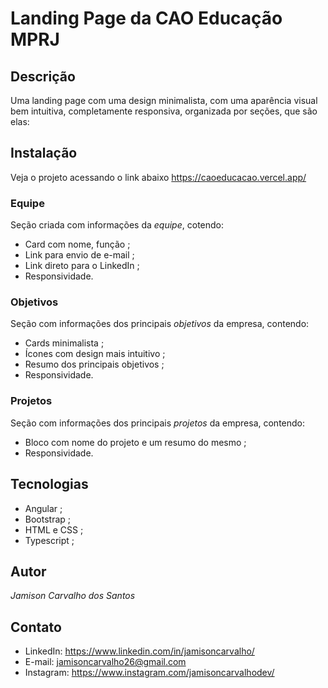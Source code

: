 # Landing Page da CAO Educação MPRJ
## Descrição
Uma landing page com uma design minimalista, com uma aparência visual bem intuitiva, completamente responsiva, organizada por seções, que são elas:

## Instalação
Veja o projeto acessando o link abaixo
https://caoeducacao.vercel.app/

### Equipe
Seção criada com informações da *equipe*, cotendo:
* Card com nome, função ;
* Link para envio de e-mail ;
* Link direto para o LinkedIn ;
* Responsividade.
### Objetivos
Seção com informações dos principais *objetivos* da empresa, contendo:
* Cards minimalista ;
* Ícones com design mais intuitivo ;
* Resumo dos principais objetivos ;
* Responsividade.
### Projetos
Seção com informações dos principais *projetos* da empresa, contendo:
* Bloco com nome do projeto e um resumo do mesmo ;
* Responsividade.
## Tecnologias
* Angular ;
* Bootstrap ;
* HTML e CSS ;
* Typescript ;
## Autor
*Jamison Carvalho dos Santos*
## Contato
* LinkedIn: https://www.linkedin.com/in/jamisoncarvalho/
* E-mail: jamisoncarvalho26@gmail.com
* Instagram: https://www.instagram.com/jamisoncarvalhodev/
